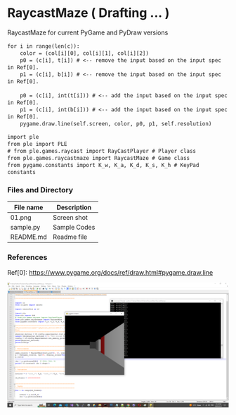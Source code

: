 # RaycastMaze ( Drafting ... )
RaycastMaze for current PyGame and PyDraw versions

```
for i in range(len(c)):
    color = (col[i][0], col[i][1], col[i][2])
    p0 = (c[i], t[i]) # <-- remove the input based on the input spec in Ref[0].
    p1 = (c[i], b[i]) # <-- remove the input based on the input spec in Ref[0].

    p0 = (c[i], int(t[i])) # <-- add the input based on the input spec in Ref[0].
    p1 = (c[i], int(b[i])) # <-- add the input based on the input spec in Ref[0].
    pygame.draw.line(self.screen, color, p0, p1, self.resolution)
```

```
import ple
from ple import PLE
# from ple.games.raycast import RayCastPlayer # Player class
from ple.games.raycastmaze import RaycastMaze # Game class
from pygame.constants import K_w, K_a, K_d, K_s, K_h # KeyPad constants
```

### Files and Directory ###
| File name | Description |
| --- | --- |
| 01.png | Screen shot |
| sample.py | Sample Codes |
| README.md | Readme file |

### References ###
Ref[0]: https://www.pygame.org/docs/ref/draw.html#pygame.draw.line

![Sample](https://github.com/jkaewprateep/RaycastMaze/blob/main/01.png "Sample")
